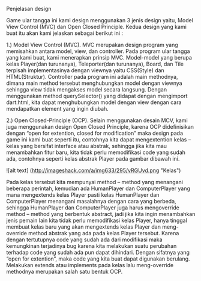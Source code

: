 Penjelasan design

Game ular tangga ini kami design menggunakan 3 jenis design yaitu, Model View Control (MVC) dan Open Closed Principle. Kedua design yang kami buat itu akan kami jelaskan sebagai berikut ini :

1.) Model View Control (MVC).
MVC merupakan design program yang memisahkan antara model, view, dan controller. 
Pada program ular tangga yang kami buat, kami menerapkan prinsip MVC. 
Model-model yang berupa kelas Player(dan turunanya), Teleporter(dan turunanya), Board, dan Tile terpisah 
implementasinya dengan viewnya yaitu CSS(Style) dan HTML(Struktur). 
Controller pada program ini adalah main methodnya, dimana main method tersebut menghubungkan model dengan viewnya sehingga view 
tidak mengakses model secara langsung. Dengan menggunakan method querySelector() yang didapat dengan mengimport dart:html, 
kita dapat menghubungkan model dengan view dengan cara mendapatkan element yang ingin diubah. 

2.) Open Closed-Principle (OCP).
Selain menggunakan desain MCV, kami juga menggunakan design Open Closed Principle, karena OCP didefinisikan dengan “open for extention, closed for modification” maka design pada game ini kami buat seperti itu, contohnya kita dapat mengextention kelas – kelas yang bersifat interface atau abstrak, sehingga jika kita mau menambahkan fitur baru, kita tidak perlu memodifikasi code yang sudah ada, contohnya seperti kelas abstrak Player pada gambar dibawah ini. 

![alt text] (http://imageshack.com/a/img633/295/vRGUvd.png "Kelas")

Pada kelas tersebut kita mempunyai method – method yang menangani beberapa perintah, kemudian ada HumanPlayer 
dan ComputerPlayer yang mana mengextends kelas Player pasti kelas HumanPlayer dan ComputerPlayer menangani masalahnya 
dengan cara yang berbeda, sehingga HumanPlayer dan ComputerPlayer juga harus mengoverride method – method yang berbentuk 
abstract, jadi jika kita ingin menambahkan jenis pemain lain kita tidak perlu memodifikasi kelas Player, hanya tinggal 
membuat kelas baru yang akan mengextends kelas Player dan meng-override method abstrak yang ada pada kelas Player tersebut. 
Karena dengan tertutupnya code yang sudah ada dari modifikasi maka kemungkinan terjadinya bug karena kita melakukan suatu 
perubahan terhadap code yang sudah ada pun dapat dihindari. Dengan sifatnya yang “open for extention”, maka code yang kita 
buat dapat digunakan berulang. Melakukan extends atau implements pada kelas lalu meng-override methodnya merupakan 
salah satu bentuk OCP.

